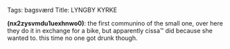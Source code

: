 Tags: bagsværd
Title: LYNGBY KYRKE
  
**(nx2zysvmdu1uexhnwo0)**: the first communino of the small one, over here they do it in exchange for a bike, but apparently cissa™ did because she wanted to. this time no one got drunk though.